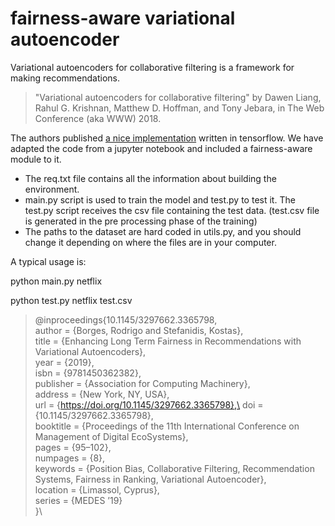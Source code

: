 # fairness-aware variational autoencoder 

Variational autoencoders for collaborative filtering is a framework for making recommendations. 

>  "Variational autoencoders for collaborative filtering" by Dawen Liang, Rahul G. Krishnan, Matthew D. Hoffman, and Tony Jebara, in The Web Conference (aka WWW) 2018.

The authors published [a nice implementation](https://github.com/dawenl/vae_cf) written in tensorflow. We have adapted the code from a jupyter notebook and included a fairness-aware module to it.

- The req.txt file contains all the information about building the environment.
- main.py script is used to train the model and test.py to test it. The test.py script receives the csv file containing the test data. (test.csv file is generated in the pre processing phase of the training)
- The paths to the dataset are hard coded in utils.py, and you should change it depending on where the files are in your computer. 


A typical usage is:

python main.py netflix

python test.py netflix test.csv


> @inproceedings{10.1145/3297662.3365798,\
>   author = {Borges, Rodrigo and Stefanidis, Kostas},\
>   title = {Enhancing Long Term Fairness in Recommendations with Variational Autoencoders},\
>   year = {2019},\
>   isbn = {9781450362382},\
>   publisher = {Association for Computing Machinery},\
>   address = {New York, NY, USA},\
>   url = {https://doi.org/10.1145/3297662.3365798},\
>   doi = {10.1145/3297662.3365798},\
>   booktitle = {Proceedings of the 11th International Conference on Management of Digital EcoSystems},\
>   pages = {95–102},\
>   numpages = {8},\
>   keywords = {Position Bias, Collaborative Filtering, Recommendation Systems, Fairness in Ranking, Variational Autoencoder},\
>   location = {Limassol, Cyprus},\
>   series = {MEDES ’19}\
> }\
